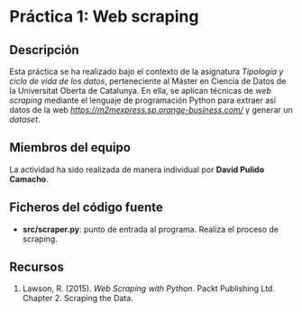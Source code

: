 # Práctica 1: Web scraping

## Descripción

Esta práctica se ha realizado bajo el contexto de la asignatura _Tipología y ciclo de vida de los datos_, perteneciente al Máster en Ciencia de Datos de la Universitat Oberta de Catalunya. En ella, se aplican técnicas de _web scraping_ mediante el lenguaje de programación Python para extraer así datos de la web _https://m2mexpress.sp.orange-business.com/_ y generar un _dataset_.

## Miembros del equipo

La actividad ha sido realizada de manera individual por **David Pulido Camacho**.

## Ficheros del código fuente

* **src/scraper.py**: punto de entrada al programa. Realiza el proceso de scraping.


## Recursos

1. Lawson, R. (2015). _Web Scraping with Python_. Packt Publishing Ltd. Chapter 2. Scraping the Data.
